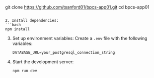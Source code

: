 git clone https://github.com/tsanford01/bpcs-app01.git
   cd bpcs-app01
   ```

2. Install dependencies:
   ```bash
   npm install
   ```

3. Set up environment variables:
   Create a `.env` file with the following variables:
   ```
   DATABASE_URL=your_postgresql_connection_string
   ```

4. Start the development server:
   ```bash
   npm run dev